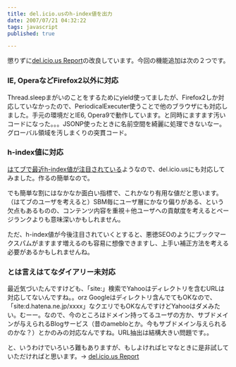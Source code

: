 ```yaml
---
title: del.icio.usのh-index値を出力
date: 2007/07/21 04:32:22
tags: javascript
published: true

---
```


<p>懲りずに<a href="http://lab.katsuma.tv/del.icio.us_report/">del.icio.us Report</a>の改良しています。今回の機能追加は次の２つです。</p>

<h3>IE, OperaなどFirefox2以外に対応</h3>
<p>Thread.sleepまがいのことをするためにyield使ってましたが、Firefox2しか対応していなかったので、PeriodicalExecuter使うことで他のブラウザにも対応しました。手元の環境だとIE6, Opera9で動作しています。と同時にますます汚いコードになった。。。JSONP使ったときに名前空間を綺麗に処理できないなー。グローバル領域を汚しまくりの突貫コード。</p>

<h3>h-index値に対応</h3>
<p><a href="http://b.hatena.ne.jp/t/h-index">はてブで最近h-index値が注目されている</a>ようなので、del.icio.usにも対応してみました。作るの簡単なので。</p>


<p>でも簡単な割にはなかなか面白い指標で、これかなり有用な値だと思います。（はてブのユーザを考えると）SBM毎にユーザ層にかなり偏りがある、という欠点もあるものの、コンテンツ内容を重視＋他ユーザへの貢献度を考えるとページランクよりも意味深いかもしれません。</p>

<p>ただ、h-index値が今後注目されていくとすると、悪徳SEOのようにブックマークスパムがますます増えるのも容易に想像できますし、上手い補正方法を考える必要があるかもしれませんね。</p>

<h3>とは言えはてなダイアリー未対応</h3>
<p>最近気づいたんですけども、「site:」検索でYahooはディレクトリを含むURLは対応してないんですね。。orz Googleはディレクトリ含んでてもOKなので、「site:d.hatena.ne.jp/xxxx」なクエリでもOKなんですけどYahooはダメみたい。むーー。なので、今のところはドメイン持ってるユーザの方か、サブドメインが与えられるBlogサービス（昔のamebloとか。今もサブドメイン与えられるのかな？）とかのみの対応なんですね。URL抽出は結構大きい問題です。。</p>


<p>と、いうわけでいろいろ難もありますが、もしよければヒマなときに是非試していただければと思います。→ <a href="http://lab.katsuma.tv/del.icio.us_report/">del.icio.us Report</a></p>
